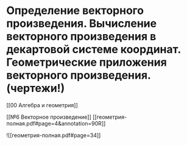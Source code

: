 # Определение векторного произведения. Вычисление векторного произведения в декартовой системе координат. Геометрические приложения векторного произведения. (чертежи!) 

[[00 Алгебра и геометрия]]

[[№6 Векторное произведение]]
[[геометрия-полная.pdf#page=4&annotation=90R]]

![[геометрия-полная.pdf#page=34]]
